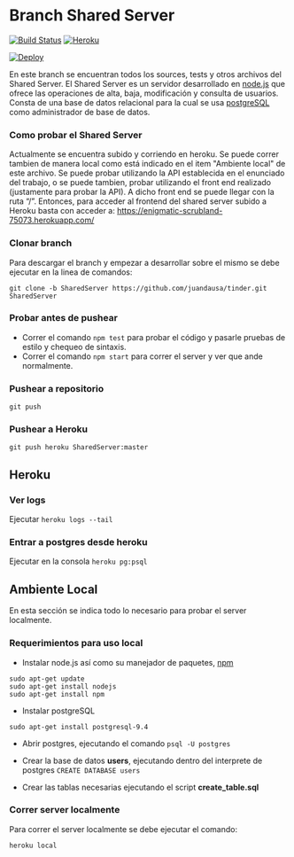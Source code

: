 # Branch Shared Server

[![Build Status](https://travis-ci.com/juandausa/tinder.svg?token=BQqpkHq7v8pQHzVJzZjB&branch=SharedServer)](https://travis-ci.com/juandausa/tinder)
[![Heroku](http://heroku-badge.herokuapp.com/?app=angularjs-crypto&style=flat&svg=1)](https://heroku-badge.herokuapp.com/?app=enigmatic-scrubland-75073)

[![Deploy](https://www.herokucdn.com/deploy/button.svg)](https://heroku.com/deploy?template=https://git.heroku.com/enigmatic-scrubland-75073)

En este branch se encuentran todos los sources, tests y otros archivos del Shared Server.
El Shared Server es un servidor desarrollado en [node.js](https://nodejs.org) que ofrece las operaciones de alta, baja, modificación y consulta de usuarios. Consta de una base de datos relacional para la cual se usa [postgreSQL](http://www.postgresql.org/) como administrador de base de datos.


### Como probar el Shared Server
Actualmente se encuentra subido y corriendo en heroku.
Se puede correr tambien de manera local como está indicado en el item "Ambiente local" de este archivo.
Se puede probar utilizando la API establecida en el enunciado del trabajo, o se puede tambien, probar utilizando el front end realizado (justamente para probar la API). A dicho front end se puede llegar con la ruta “/”.
Entonces, para acceder al frontend del shared server subido a Heroku basta con acceder a:
https://enigmatic-scrubland-75073.herokuapp.com/

### Clonar branch

Para descargar el branch y empezar a desarrollar sobre el mismo se debe ejecutar en la linea de comandos:

`git clone -b SharedServer https://github.com/juandausa/tinder.git SharedServer`

### Probar antes de pushear

* Correr el comando `npm test` para probar el código y pasarle pruebas de estilo y chequeo de sintaxis.
* Correr el comando `npm start` para correr el server y ver que ande normalmente. 

### Pushear a repositorio

`git push`

### Pushear a Heroku

`git push heroku SharedServer:master`


## Heroku

### Ver logs

Ejecutar `heroku logs --tail`

### Entrar a postgres desde heroku

Ejecutar en la consola `heroku pg:psql`



## Ambiente Local

En esta sección se indica todo lo necesario para probar el server localmente.

### Requerimientos para uso local

* Instalar node.js así como su manejador de paquetes, [npm](https://www.npmjs.com/)
``` 
sudo apt-get update
sudo apt-get install nodejs
sudo apt-get install npm
```

* Instalar postgreSQL
```
sudo apt-get install postgresql-9.4
```

* Abrir postgres, ejecutando el comando
```psql -U postgres```

* Crear la base de datos **users**, ejecutando dentro del interprete de postgres
```CREATE DATABASE users```

* Crear las tablas necesarias ejecutando el script **create_table.sql**

### Correr server localmente

Para correr el server localmente se debe ejecutar el comando:

`heroku local`

